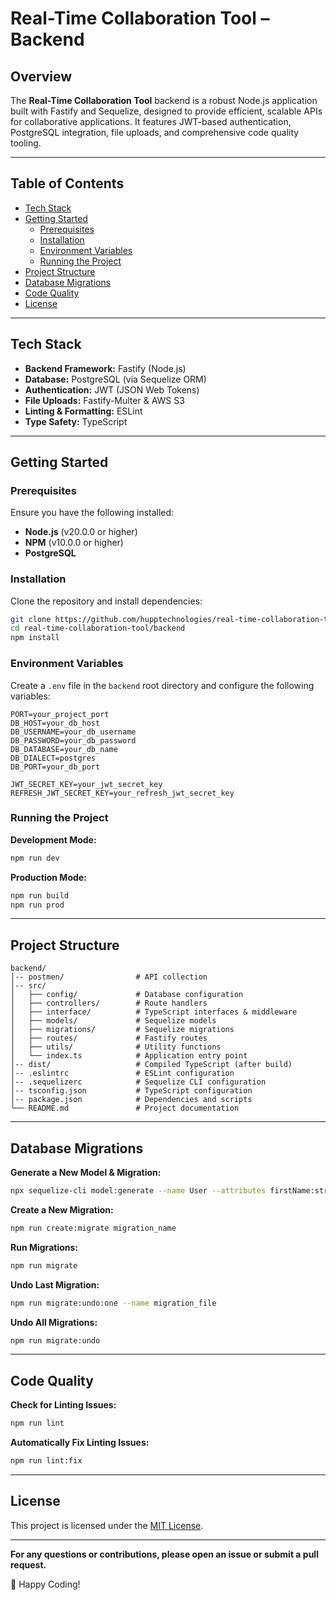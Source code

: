 # Real-Time Collaboration Tool – Backend

## Overview

The **Real-Time Collaboration Tool** backend is a robust Node.js application built with Fastify and Sequelize, designed to provide efficient, scalable APIs for collaborative applications. It features JWT-based authentication, PostgreSQL integration, file uploads, and comprehensive code quality tooling.

---

## Table of Contents

- [Tech Stack](#tech-stack)
- [Getting Started](#getting-started)
  - [Prerequisites](#prerequisites)
  - [Installation](#installation)
  - [Environment Variables](#environment-variables)
  - [Running the Project](#running-the-project)
- [Project Structure](#project-structure)
- [Database Migrations](#database-migrations)
- [Code Quality](#code-quality)
- [License](#license)

---

## Tech Stack

- **Backend Framework:** Fastify (Node.js)
- **Database:** PostgreSQL (via Sequelize ORM)
- **Authentication:** JWT (JSON Web Tokens)
- **File Uploads:** Fastify-Multer & AWS S3
- **Linting & Formatting:** ESLint
- **Type Safety:** TypeScript

---

## Getting Started

### Prerequisites

Ensure you have the following installed:

- **Node.js** (v20.0.0 or higher)
- **NPM** (v10.0.0 or higher)
- **PostgreSQL**

### Installation

Clone the repository and install dependencies:

```sh
git clone https://github.com/hupptechnologies/real-time-collaboration-tool.git
cd real-time-collaboration-tool/backend
npm install
```

### Environment Variables

Create a `.env` file in the `backend` root directory and configure the following variables:

```env
PORT=your_project_port
DB_HOST=your_db_host
DB_USERNAME=your_db_username
DB_PASSWORD=your_db_password
DB_DATABASE=your_db_name
DB_DIALECT=postgres
DB_PORT=your_db_port

JWT_SECRET_KEY=your_jwt_secret_key
REFRESH_JWT_SECRET_KEY=your_refresh_jwt_secret_key
```

### Running the Project

**Development Mode:**

```sh
npm run dev
```

**Production Mode:**

```sh
npm run build
npm run prod
```

---

## Project Structure

```
backend/
│-- postmen/                # API collection
│-- src/
│   ├── config/             # Database configuration
│   ├── controllers/        # Route handlers
│   ├── interface/          # TypeScript interfaces & middleware
│   ├── models/             # Sequelize models
│   ├── migrations/         # Sequelize migrations
│   ├── routes/             # Fastify routes
│   ├── utils/              # Utility functions
│   └── index.ts            # Application entry point
│-- dist/                   # Compiled TypeScript (after build)
│-- .eslintrc               # ESLint configuration
│-- .sequelizerc            # Sequelize CLI configuration
│-- tsconfig.json           # TypeScript configuration
│-- package.json            # Dependencies and scripts
└── README.md               # Project documentation
```

---

## Database Migrations

**Generate a New Model & Migration:**

```sh
npx sequelize-cli model:generate --name User --attributes firstName:string,lastName:string,email:string
```

**Create a New Migration:**

```sh
npm run create:migrate migration_name
```

**Run Migrations:**

```sh
npm run migrate
```

**Undo Last Migration:**

```sh
npm run migrate:undo:one --name migration_file
```

**Undo All Migrations:**

```sh
npm run migrate:undo
```

---

## Code Quality

**Check for Linting Issues:**

```sh
npm run lint
```

**Automatically Fix Linting Issues:**

```sh
npm run lint:fix
```

---

## License

This project is licensed under the [MIT License](LICENSE).

---

**For any questions or contributions, please open an issue or submit a pull request.**

🚀 Happy Coding!